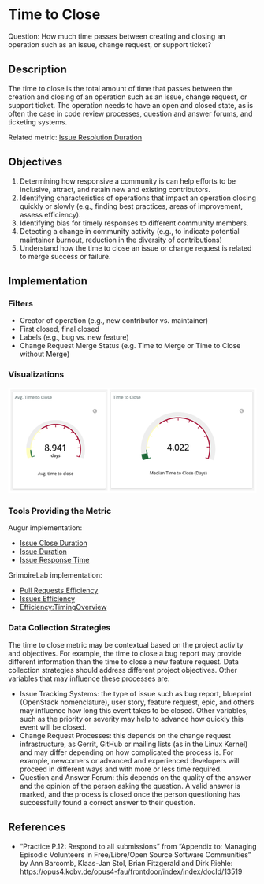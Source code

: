 # Time to Close  

Question: How much time passes between creating and closing an operation such as an issue, change request, or support ticket?   

## Description  
The time to close is the total amount of time that passes between the creation and closing of an operation such as an issue, change request, or support ticket. The operation needs to have an open and closed state, as is often the case in code review processes, question and answer forums, and ticketing systems.    

Related metric: [Issue Resolution Duration](https://chaoss.community/metric-issue-resolution-duration/)      

## Objectives  
1. Determining how responsive a community is can help efforts to be inclusive, attract, and retain new and existing contributors.   
2. Identifying characteristics of operations that impact an operation closing quickly or slowly (e.g., finding best practices, areas of improvement, assess efficiency).   
3. Identifying bias for timely responses to different community members.   
4. Detecting a change in community activity (e.g., to indicate potential maintainer burnout, reduction in the diversity of contributions)   
5. Understand how the time to close an issue or change request is related to merge success or failure.

## Implementation  

### Filters  

* Creator of operation (e.g., new contributor vs. maintainer)  
* First closed, final closed   
* Labels (e.g., bug vs. new feature)
* Change Request Merge Status (e.g. Time to Merge or Time to Close without Merge)

### Visualizations  

![Average and median time to close an Issue from GrimoireLab](https://raw.githubusercontent.com/chaoss/wg-common/main/focus-areas/time/images/time-to-close_1.png)  

### Tools Providing the Metric  

Augur implementation:   
* [Issue Close Duration](http://augur.osshealth.io/api_docs/#api-Evolution-Closed_Issue_Resolution_Duration(Repo))   
* [Issue Duration](http://augur.osshealth.io/api_docs/#api-Evolution-issue-duration-repo )   
* [Issue Response Time](http://augur.osshealth.io/api_docs/#api-Evolution-Issue_Response_Time(Repo))  

GrimoireLab implementation:  
* [Pull Requests Efficiency](https://chaoss.github.io/grimoirelab-sigils/panels/github-pullrequests-efficiency/)  
* [Issues Efficiency](https://chaoss.github.io/grimoirelab-sigils/panels/github-issues-efficiency/)  
* [Efficiency:TimingOverview](https://chaoss.github.io/grimoirelab-sigils/panels/efficiency-timing-overview/)  

### Data Collection Strategies

The time to close metric may be contextual based on the project activity and objectives. For example, the time to close a bug report may provide different information than the time to close a new feature request. Data collection strategies should address different project objectives. Other variables that may influence these processes are:  
* Issue Tracking Systems: the type of issue such as bug report, blueprint (OpenStack nomenclature), user story, feature request, epic, and others may influence how long this event takes to be closed. Other variables, such as the priority or severity may help to advance how quickly this event will be closed.  
* Change Request Processes: this depends on the change request infrastructure, as Gerrit, GitHub or mailing lists (as in the Linux Kernel) and may differ depending on how complicated the process is. For example, newcomers or advanced and experienced developers will proceed in different ways and with more or less time required.  
* Question and Answer Forum: this depends on the quality of the answer and the opinion of the person asking the question. A valid answer is marked, and the process is closed once the person questioning has successfully found a correct answer to their question.  

## References
* “Practice P.12: Respond to all submissions” from “Appendix to: Managing Episodic Volunteers in Free/Libre/Open Source Software Communities” by Ann Barcomb, Klaas-Jan Stol, Brian Fitzgerald and Dirk Riehle: https://opus4.kobv.de/opus4-fau/frontdoor/index/index/docId/13519  
